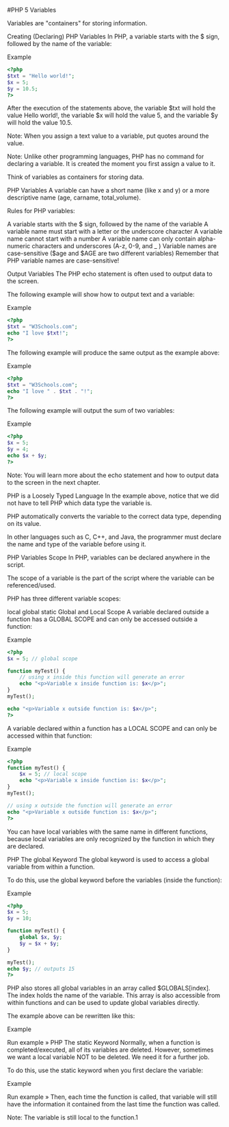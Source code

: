 #PHP 5 Variables

Variables are "containers" for storing information.

Creating (Declaring) PHP Variables
In PHP, a variable starts with the $ sign, followed by the name of the variable:

Example
```php
<?php
$txt = "Hello world!";
$x = 5;
$y = 10.5;
?>
```

After the execution of the statements above, the variable $txt will hold the value Hello world!, the variable $x will hold the value 5, and the variable $y will hold the value 10.5.

Note: When you assign a text value to a variable, put quotes around the value.

Note: Unlike other programming languages, PHP has no command for declaring a variable. It is created the moment you first assign a value to it.

Think of variables as containers for storing data.

PHP Variables
A variable can have a short name (like x and y) or a more descriptive name (age, carname, total_volume).

Rules for PHP variables:

A variable starts with the $ sign, followed by the name of the variable
A variable name must start with a letter or the underscore character
A variable name cannot start with a number
A variable name can only contain alpha-numeric characters and underscores (A-z, 0-9, and _ )
Variable names are case-sensitive ($age and $AGE are two different variables)
Remember that PHP variable names are case-sensitive!

Output Variables
The PHP echo statement is often used to output data to the screen.

The following example will show how to output text and a variable:

Example
```php
<?php
$txt = "W3Schools.com";
echo "I love $txt!";
?>
```
The following example will produce the same output as the example above:

Example
```php
<?php
$txt = "W3Schools.com";
echo "I love " . $txt . "!";
?>
```
The following example will output the sum of two variables:

Example
```php
<?php
$x = 5;
$y = 4;
echo $x + $y;
?>
```

Note: You will learn more about the echo statement and how to output data to the screen in the next chapter.

PHP is a Loosely Typed Language
In the example above, notice that we did not have to tell PHP which data type the variable is.

PHP automatically converts the variable to the correct data type, depending on its value.

In other languages such as C, C++, and Java, the programmer must declare the name and type of the variable before using it.

PHP Variables Scope
In PHP, variables can be declared anywhere in the script.

The scope of a variable is the part of the script where the variable can be referenced/used.

PHP has three different variable scopes:

local
global
static
Global and Local Scope
A variable declared outside a function has a GLOBAL SCOPE and can only be accessed outside a function:

Example
```php
<?php
$x = 5; // global scope

function myTest() {
    // using x inside this function will generate an error
    echo "<p>Variable x inside function is: $x</p>";
} 
myTest();

echo "<p>Variable x outside function is: $x</p>";
?>
```
A variable declared within a function has a LOCAL SCOPE and can only be accessed within that function:

Example
```php
<?php
function myTest() {
    $x = 5; // local scope
    echo "<p>Variable x inside function is: $x</p>";
} 
myTest();

// using x outside the function will generate an error
echo "<p>Variable x outside function is: $x</p>";
?>
```
You can have local variables with the same name in different functions, because local variables are only recognized by the function in which they are declared.

PHP The global Keyword
The global keyword is used to access a global variable from within a function.

To do this, use the global keyword before the variables (inside the function):

Example
```php
<?php
$x = 5;
$y = 10;

function myTest() {
    global $x, $y;
    $y = $x + $y;
}

myTest();
echo $y; // outputs 15
?>
```
PHP also stores all global variables in an array called $GLOBALS[index]. The index holds the name of the variable. This array is also accessible from within functions and can be used to update global variables directly.

The example above can be rewritten like this:

Example
<?php
$x = 5;
$y = 10;

function myTest() {
    $GLOBALS['y'] = $GLOBALS['x'] + $GLOBALS['y'];
} 

myTest();
echo $y; // outputs 15
?>
Run example »
PHP The static Keyword
Normally, when a function is completed/executed, all of its variables are deleted. However, sometimes we want a local variable NOT to be deleted. We need it for a further job.

To do this, use the static keyword when you first declare the variable:

Example
<?php
function myTest() {
    static $x = 0;
    echo $x;
    $x++;
}

myTest();
myTest();
myTest();
?>
Run example »
Then, each time the function is called, that variable will still have the information it contained from the last time the function was called.

Note: The variable is still local to the function.1